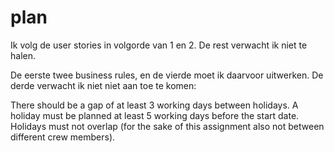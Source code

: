 # plan

Ik volg de user stories in volgorde van 1 en 2. De rest verwacht ik niet te halen.

De eerste twee business rules, en de vierde moet ik daarvoor uitwerken.
De derde verwacht ik niet niet aan toe te komen:

There should be a gap of at least 3 working days between holidays.
A holiday must be planned at least 5 working days before the start date.
Holidays must not overlap (for the sake of this assignment also not between different crew members).
